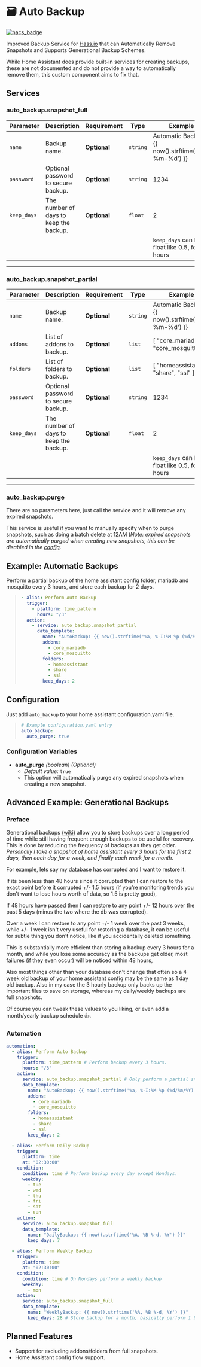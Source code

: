 # <span style="font-family: 'Segoe UI Emoji'">🗃</span> Auto Backup

[![hacs_badge](https://img.shields.io/badge/HACS-Custom-orange.svg?style=for-the-badge)](https://github.com/custom-components/hacs)

Improved Backup Service for [Hass.io](https://www.home-assistant.io/hassio) that can Automatically Remove Snapshots and Supports Generational Backup Schemes.

While Home Assistant does provide built-in services for creating backups, these are not documented and do not provide a way to automatically remove them, this custom component aims to fix that.

## Services

### auto_backup.snapshot_full

| Parameter   | Description                            | Requirement  | Type     | Example                                           |
| ----------- | -------------------------------------- | ------------ | -------- | ------------------------------------------------- |
| `name`      | Backup name.                           | **Optional** | `string` | Automatic Backup {{ now().strftime('%Y-%m-%d') }} |
| `password`  | Optional password to secure backup.    | **Optional** | `string` | 1234                                              |
| `keep_days` | The number of days to keep the backup. | **Optional** | `float`  | 2                                                 |
|             |                                        |              |          | `keep_days` can be a float like 0.5, for 12 hours |

---

### auto_backup.snapshot_partial

| Parameter   | Description                            | Requirement  | Type     | Example                                           |
| ----------- | -------------------------------------- | ------------ | -------- | ------------------------------------------------- |
| `name`      | Backup name.                           | **Optional** | `string` | Automatic Backup {{ now().strftime('%Y-%m-%d') }} |
| `addons`    | List of addons to backup.              | **Optional** | `list`   | [ "core_mariadb", "core_mosquitto" ]              |
| `folders`   | List of folders to backup.             | **Optional** | `list`   | [ "homeassistant", "share", "ssl" ]               |
| `password`  | Optional password to secure backup.    | **Optional** | `string` | 1234                                              |
| `keep_days` | The number of days to keep the backup. | **Optional** | `float`  | 2                                                 |
|             |                                        |              |          | `keep_days` can be a float like 0.5, for 12 hours |

---

### auto_backup.purge

There are no parameters here, just call the service and it will remove any expired snapshots.

This service is useful if you want to manually specify when to purge snapshots,
such as doing a batch delete at 12AM (_Note: expired snapshots are automatically purged when creating new snapshots,
this can be disabled in the [config](#configuration)_.

## Example: Automatic Backups

Perform a partial backup of the home assistant config folder, mariadb and mosquitto every 3 hours,
and store each backup for 2 days.

> ```yaml
> - alias: Perform Auto Backup
>   trigger:
>     - platform: time_pattern
>       hours: "/3"
>   action:
>     - service: auto_backup.snapshot_partial
>       data_template:
>         name: "AutoBackup: {{ now().strftime('%a, %-I:%M %p (%d/%m/%Y)') }}"
>         addons:
>           - core_mariadb
>           - core_mosquitto
>         folders:
>           - homeassistant
>           - share
>           - ssl
>         keep_days: 2
> ```

## Configuration

Just add `auto_backup` to your home assistant configuration.yaml file.

> ```yaml
> # Example configuration.yaml entry
> auto_backup:
>   auto_purge: true
> ```

### Configuration Variables

- **auto_purge** _(boolean) (Optional)_
  - _Default value:_ `true`
  - This option will automatically purge any expired snapshots when creating a new snapshot.

## Advanced Example: Generational Backups
### Preface
Generational backups [(wiki)](https://en.wikipedia.org/wiki/Backup_rotation_scheme#Grandfather-father-son) allow you to store backups over a long period of time while still having frequent enough backups to be useful for recovery. This is done by reducing the frequency of backups as they get older. <br>
_Personally I take a snapshot of home assistant every 3 hours for the first 2 days, then each day for a week, and finally each week for a month._

For example, lets say my database has corrupted and I want to restore it.

If its been less than 48 hours since it corrupted then I can restore to the exact point before it corrupted +/- 1.5 hours (if you're monitoring trends you don't want to lose hours worth of data, so 1.5 is pretty good),

If 48 hours have passed then I can restore to any point +/- 12 hours over the past 5 days (minus the two where the db was corrupted).

Over a week I can restore to any point +/- 1 week over the past 3 weeks, while +/- 1 week isn't very useful for restoring a database, it can be useful for subtle thing you don't notice, like if you accidentally deleted something.

This is substantially more efficient than storing a backup every 3 hours for a month, and while you lose some accuracy as the backups get older, most failures (if they even occur) will be noticed within 48 hours,

Also most things other than your database don't change that often so a 4 week old backup of your home assistant config may be the same as 1 day old backup.
Also in my case the 3 hourly backup only backs up the important files to save on storage, whereas my daily/weekly backups are full snapshots.

Of course you can tweak these values to you liking, or even add a month/yearly backup schedule 👍.
### Automation
```yaml
automation:
  - alias: Perform Auto Backup
    trigger:
      platform: time_pattern # Perform backup every 3 hours.
      hours: "/3"
    action:
      service: auto_backup.snapshot_partial # Only perform a partial snapshot to save storage.
      data_template:
        name: "AutoBackup: {{ now().strftime('%a, %-I:%M %p (%d/%m/%Y)') }}"
        addons:
          - core_mariadb
          - core_mosquitto
        folders:
          - homeassistant
          - share
          - ssl
        keep_days: 2

  - alias: Perform Daily Backup
    trigger:
      platform: time
      at: "02:30:00"
    condition:
      condition: time # Perform backup every day except Mondays.
      weekday:
        - tue
        - wed
        - thu
        - fri
        - sat
        - sun
    action:
      service: auto_backup.snapshot_full
      data_template:
        name: "DailyBackup: {{ now().strftime('%A, %B %-d, %Y') }}"
        keep_days: 7

  - alias: Perform Weekly Backup
    trigger:
      platform: time
      at: "02:30:00"
    condition:
      condition: time # On Mondays perform a weekly backup
      weekday:
        - mon
    action:
      service: auto_backup.snapshot_full
      data_template:
        name: "WeeklyBackup: {{ now().strftime('%A, %B %-d, %Y') }}"
        keep_days: 28 # Store backup for a month, basically perform 1 backup each week and store for 4 weeks.
```

## Planned Features

- Support for excluding addons/folders from full snapshots.
- Home Assistant config flow support.
